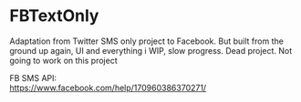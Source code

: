 # FBTextOnly
Adaptation from Twitter SMS only project to Facebook. But built from the ground up again, UI and everything
i
WIP, slow progress. Dead project. Not going to work on this project 

FB SMS API:
<br/>
https://www.facebook.com/help/170960386370271/
